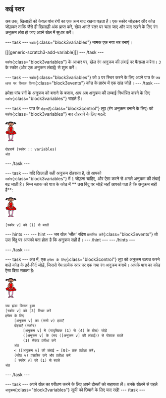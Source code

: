 ## कई स्तर

अब तक, खिलाड़ी को केवल पांच रंगों का एक क्रम याद रखना पड़ता है। एक स्कोर जोड़कर और कोड जोड़कर ताकि जैसे ही खिलाड़ी अंक प्राप्त करे, खेल अगले स्तर पर चला जाए और याद रखने के लिए रंग अनुक्रम लंबा हो जाए अपने खेल में सुधार करें।

\--- task \--- `स्कोर`{:class="block3variables"} नामक एक नया चर बनाएं।

[[[generic-scratch3-add-variable]]] \--- /task \---

`स्कोर`{:class="block3variables"} के आधार पर, खेल रंग अनुक्रम की लंबाई पर फैसला करेगा। `3` के स्कोर (और एक अनुक्रम लंबाई) से शुरू करें।

\--- task \--- `स्कोर`{:class="block3variables"} को `3` पर स्थिर करने के लिए अपने पात्र के `जब ध्वज पर क्लिक किया`{:class="block3events"} कोड के प्रारंभ में एक खंड जोड़ें। \--- /task \---

हमेशा पांच रंगों के अनुक्रम को बनाने के बजाय, आप अब अनुक्रम की लम्बाई निर्धारित करने के लिए `स्कोर`{:class="block3variables"} चाहते हैं।

\--- task \--- पात्र के `दोहराएँ`{:class="block3control"} लूप (रंग अनुक्रम बनाने के लिए) को `स्कोर`{:class="block3variables"} बार दोहराने के लिए बदलें:

![sprite](images/ballerina.png)

```blocks3
दोहरायें (स्कोर :: variables)
अंत
```

\--- /task \---

\--- task \--- यदि खिलाड़ी सही अनुक्रम दोहराता है, तो आपको `स्कोर`{:class="block3variables"} में `1` जोड़ना चाहिए, और ऐसा करने से अगले अनुक्रम की लंबाई बढ़ जाती है। निम्न ब्लाक को पात्र के कोड में ** उस बिंदु पर जोड़ें जहाँ आपको पता है कि अनुक्रम सही है**:

![sprite](images/ballerina.png)

```blocks3
[स्कोर v] को (1) से बदलें
```

\--- hints \--- \--- hint \--- जब खेल 'जीत' संदेश `प्रसारित करें`{:class="block3events"} तो उस बिंदु पर आपको पता होता है कि अनुक्रम सही है। \--- /hint \--- \--- /hints \---

\--- /task \---

\--- task \--- अंत में, एक `हमेशा के लिए`{:class="block3control"} लूप को अनुक्रम उत्पन्न करने वाले कोड के इर्द-गिर्द जोड़ें, जिससे गेम प्रत्येक स्तर पर एक नया रंग अनुक्रम बनाये। आपके पात्र का कोड ऐसा दिख सकता है:

![ballerina](images/ballerina.png)

```blocks3
जब झंडा क्लिक हुआ
[स्कोर v] को [3] स्थिर करें
हमेशा के लिए
    [अनुक्रम v] का (सभी v) हटाएँ
    दोहराएँ (स्कोर)
        [अनुक्रम v] में (यादृच्छिक (1) से (4) के बीच) जोड़ें
        ([अनुक्रम v] के (मद ([अनुक्रम v] की लंबाई)) से पोशाक बदलें
        (1) सेकंड प्रतीक्षा करें
    अंत
    < ([अनुक्रम v] की लंबाई = [0]> तक प्रतीक्षा करें;
    (जीत v) प्रसारित करें और प्रतीक्षा करें
    [ स्कोर v] को (1) से बदलें
अंत
```

\--- /task \---

\--- task \--- अपने खेल का परीक्षण करने के लिए अपने दोस्तों को सहायता लें। उनके खेलने से पहले `अनुक्रम`{:class="block3variables"} सूची को छिपाने के लिए याद रखें! \--- /task \---